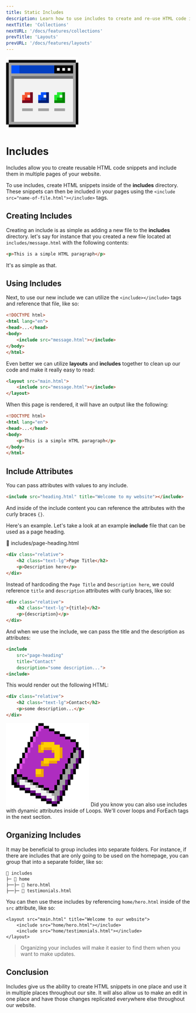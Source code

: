 ```yaml
---
title: Static Includes
description: Learn how to use includes to create and re-use HTML code in your website
nextTitle: 'Collections'
nextURL: '/docs/features/collections'
prevTitle: 'Layouts'
prevURL: '/docs/features/layouts' 
---
```


<div class="flex items-start px-5 py-5 mb-12 md:mb-5 mt-1 md:translate-y-0 translate-y-5 leading-[18px] bg-neutral-950 border border-yellow-400 rounded-md">
   <img class="hidden w-auto h-12 my-0 mr-5 md:h-20 md:block" src="/assets/images/icons/includes.png" />
   <div>
      <h1 class="mb-0 text-base md:text-3xl">Includes</h1>
      <p class="my-1">Includes allow you to create reusable HTML code snippets and include them in multiple pages of your website.</p>
   </div>
</div>

To use includes, create HTML snippets inside of the **includes** directory. These snippets can then be included in your pages using the `<include src="name-of-file.html"></include>` tags.

## Creating Includes

Creating an include is as simple as adding a new file to the **includes** directory. let's say for instance that you created a new file located at `includes/message.html` with the following contents:

```html
<p>This is a simple HTML paragraph</p>
```

It's as simple as that.

## Using Includes

Next, to use our new include we can utilize the `<include></include>` tags and reference that file, like so:

```html
<!DOCTYPE html>
<html lang="en">
<head>...</head>
<body>
    <include src="message.html"></include>
</body>
</html>
```

Even better we can utilize **layouts** and **includes** together to clean up our code and make it really easy to read:

```html
<layout src="main.html">
    <include src="message.html"></include>
</layout>
```

When this page is rendered, it will have an output like the following:

```html
<!DOCTYPE html>
<html lang="en">
<head>...</head>
<body>
    <p>This is a simple HTML paragraph</p>
</body>
</html>
```

## Include Attributes

You can pass attributes with values to any include. 

```html
<include src="heading.html" title="Welcome to my website"></include>
```

And inside of the include content you can reference the attributes with the curly braces `{}`.

Here's an example. Let's take a look at an example **include** file that can be used as a page heading.

<div class="py-3.5 px-5 font-mono text-xs text-neutral-400 font-bold border rounded-md bg-neutral-950 border-neutral-800">📄 includes/page-heading.html</div>

```html
<div class="relative">
    <h2 class="text-lg">Page Title</h2>
    <p>Description here</p>
</div>
```

Instead of hardcoding the `Page Title` and `Description here`, we could reference `title` and `description` attributes with curly braces, like so:

```html
<div class="relative">
    <h2 class="text-lg">{title}</h2>
    <p>{description}</p>
</div>
```

And when we use the include, we can pass the title and the description as attributes:

```html
<include 
    src="page-heading" 
    title="Contact" 
    description="some description...">
<include>
```

This would render out the following HTML:

```html
<div class="relative">
    <h2 class="text-lg">Contact</h2>
    <p>some description...</p>
</div>
```
<div class="flex items-center px-4 py-4 my-6 leading-[18px] bg-purple-600 border-l-4 border-purple-800 rounded-md">
    <img class="w-auto h-12 mr-3.5 my-0" src="/assets/images/icons/book-question.png" />
    <span class="leading-tight opacity-80">Did you know you can also use includes with dynamic attributes inside of Loops. We'll cover loops and ForEach tags in the next section.</span>
</div>

## Organizing Includes

It may be beneficial to group includes into separate folders. For instance, if there are includes that are only going to be used on the homepage, you can group that into a separate folder, like so:

```
📁 includes
├─ 📁 home
├──├─ 📄 hero.html
├──├─ 📄 testimonials.html
```

You can then use these includes by referencing `home/hero.html` inside of the `src` attribute, like so:

```
<layout src="main.html" title="Welcome to our website">
    <include src="home/hero.html"></include>
    <include src="home/testimonials.html"></include>
</layout>
```

> Organizing your includes will make it easier to find them when you want to make updates.

## Conclusion

Includes give us the ability to create HTML snippets in one place and use it in multiple places throughout our site. It will also allow us to make an edit in one place and have those changes replicated everywhere else throughout our website.